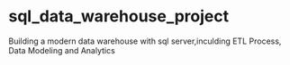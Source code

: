 # sql_data_warehouse_project
Building a modern data warehouse with sql server,inculding ETL Process, Data Modeling and Analytics
